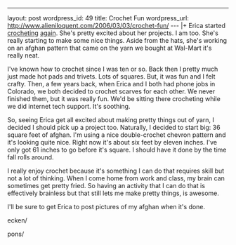 --- 
layout: post
wordpress_id: 49
title: Crochet Fun
wordpress_url: http://www.alieniloquent.com/2006/03/03/crochet-fun/
--- |+
Erica started [crocheting][1] [again][2]. She's pretty excited about her
projects. I am too. She's really starting to make some nice things. Aside from
the hats, she's working on an afghan pattern that came on the yarn we bought
at Wal-Mart it's really neat.

I've known how to crochet since I was ten or so. Back then I pretty much just
made hot pads and trivets. Lots of squares. But, it was fun and I felt crafty.
Then, a few years back, when Erica and I both had phone jobs in Colorado, we
both decided to crochet scarves for each other. We never finished them, but it
was really fun. We'd be sitting there crocheting while we did internet tech
support. It's soothing.

So, seeing Erica get all excited about making pretty things out of yarn, I
decided I should pick up a project too. Naturally, I decided to start big: 36
square feet of afghan. I'm using a nice double-crochet chevron pattern and
it's looking quite nice. Right now it's about six feet by eleven inches. I've
only got 61 inches to go before it's square. I should have it done by the time
fall rolls around.

I really enjoy crochet because it's something I can do that requires skill but
not a lot of thinking. When I come home from work and class, my brain can
sometimes get pretty fried. So having an activity that I can do that is
effectively brainless but that still lets me make pretty things, is awesome.

I'll be sure to get Erica to post pictures of my afghan when it's done.

   [1]: http://www.sperari.com/archives/2006/02/21/mein-hut-der-hat-drei-
ecken/

   [2]: http://www.sperari.com/archives/2006/03/03/goals-and-humongous-pom-
pons/

